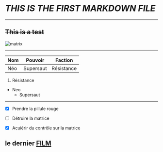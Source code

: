 # _THIS IS THE FIRST MARKDOWN FILE_

---

## ~~This is a test~~

![matrix](https://www.telerama.fr/sites/tr_master/files/styles/simplecrop1000/public/73-matrixreloadedcode2jpg_0.jpg?itok=oJppbb7T)

***

| Nom | Pouvoir  | Faction  |
|---- |----------|----------|
| Néo |Supersaut |Résistance|

1. Résistance
* Neo
    * Supersaut

---

- [x] Prendre la pillule rouge
- [ ] Détruire la matrice
- [x] Acuiérir du contrôle sur la matrice


le dernier [FILM](https://www.allocine.fr/film/fichefilm_gen_cfilm=254560.html)
---
